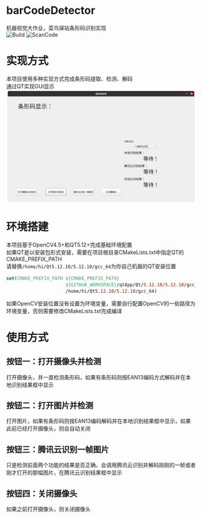 # barCodeDetector  
机器视觉大作业，菜鸟驿站条形码识别实现  
![Build](https://github.com/WangShuoran/barCodeDetector/actions/workflows/cmake.yml/badge.svg) ![ScanCode](https://github.com/WangShuoran/barCodeDetector/actions/workflows/codeql-analysis.yml/badge.svg)  

# 实现方式  
本项目使用多种实现方式完成条形码提取、检测、解码  
通过QT实现GUI显示  
![IndexScreenshot](img/index.png)  

# 环境搭建  
本项目基于OpenCV4.5+和QT5.12+完成基础环境配置  
如果QT是以安装包形式安装，需要在项目根目录CMakeLists.txt中指定QT的CMAKE_PREFIX_PATH  
请替换`/home/hi/Qt5.12.10/5.12.10/gcc_64`为你自己机器的QT安装位置  
```cmake  
set(CMAKE_PREFIX_PATH ${CMAKE_PREFIX_PATH}  
                      ${GITHUB_WORKSPACE}/qtApp/Qt/5.12.10/5.12.10/gcc_64  
                      /home/hi/Qt5.12.10/5.12.10/gcc_64)  
```  
如果OpenCV安装位置没有设置为环境变量，需要自行配置OpenCV的一些路径为环境变量，否则需要修改CMakeLists.txt完成编译  

# 使用方式  
## 按钮一：打开摄像头并检测  
打开摄像头，并一直检测条形码，如果有条形码则按EAN13编码方式解码并在本地识别结果框中显示  

## 按钮二：打开图片并检测  
打开图片，如果有条形码则按EAN13编码解码并在本地识别结果框中显示，如果此前已经打开摄像头，则会自动关闭  

## 按钮三：腾讯云识别一帧图片  
只是检测前面两个功能的结果是否正确，会调用腾讯云识别并解码刚刚的一帧或者刚才打开的那幅图片，在腾讯云识别结果框中显示  

## 按钮四：关闭摄像头  
如果之前打开摄像头，则关闭摄像头  
